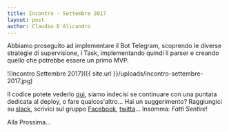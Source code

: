 ```yaml
---
title: Incontro - Settembre 2017
layout: post
author: Claudio D'Alicandro
---
```


Abbiamo proseguito ad implementare il Bot Telegram, scoprendo le diverse strategie di supervisione, i Task, implementando quindi il parser e creando quello che potrebbe essere un primo MVP.

![Incontro Settembre 2017]({{ site.url }}/uploads/incontro-settembre-2017.jpg)

Il codice potete vederlo [qui](https://github.com/elixir-roma/katabot), siamo indecisi se continuare con una puntata dedicata al deploy, o fare qualcos'altro... Hai un suggerimento? Raggiungici su [slack](http://beam-italia.herokuapp.com/), scrivici sul gruppo [Facebook](https://www.facebook.com/groups/elixir.roma/), [twitta](https://twitter.com/elixir_roma)... Insomma: *Fatti Sentire*!

Alla Prossima...
